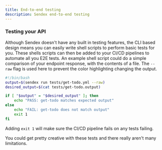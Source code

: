 ```yaml
---
title: End-to-end testing
description: Sendex end-to-end testing
---
```


### Testing your API

Although Sendex doesn't have any built in testing features, the CLI based design means you can easily write shell scripts to perform basic tests for you. These shells scripts can then be added to your CI/CD pipelines to automate all you E2E tests. An example shell script could do a simple comparison of your endpoint response, with the contents of a file. The `--raw` flag is used here to prevent the color highlighting changing the output.

```bash
#!/bin/bash
output=$(sendex run tests/get-todo.yml --raw)
desired_output=$(cat tests/get-todo.output)

if [ "$output" = "$desired_output" ]; then
    echo "PASS: get-todo matches expected output"
else
    echo "FAIL: get-todo does not match output"
    exit 1
fi
```

Adding `exit 1` will make sure the CI/CD pipeline fails on any tests failing.

You could get pretty creative with these tests and there really aren't many limitations.
